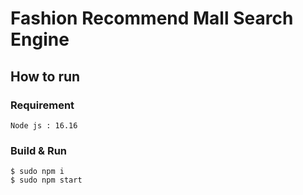 # **Fashion Recommend Mall Search Engine**

## How to run

### Requirement

```
Node js : 16.16
```

### Build & Run

```
$ sudo npm i
$ sudo npm start
```